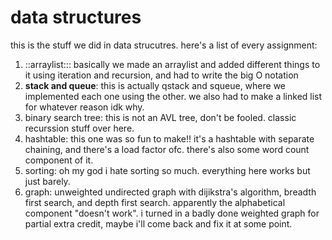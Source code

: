 # data structures

this is the stuff we did in data strucutres.  here's a list of every assignment:

1. ::arraylist::: basically we made an arraylist and added different things to it using iteration and recursion, and had to write the big O notation
2. **__stack and queue__**: this is actually qstack and squeue, where we implemented each one using the other.  we also had to make a linked list for whatever reason idk why.
3. binary search tree: this is not an AVL tree, don't be fooled.  classic recurssion stuff over here.
4. hashtable: this one was so fun to make!!  it's a hashtable with separate chaining, and there's a load factor ofc.  there's also some word count component of it.
5. sorting: oh my god i hate sorting so much.  everything here works but just barely.
6. graph: unweighted undirected graph with dijikstra's algorithm, breadth first search, and depth first search.  apparently the alphabetical component "doesn't work".  i turned in a badly done weighted graph for partial extra credit, maybe i'll come back and fix it at some point.
